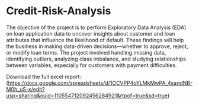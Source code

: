 # Credit-Risk-Analysis
The objective of the project is to perform Exploratory Data Analysis (EDA) on loan application data to uncover insights about customer and loan attributes that influence the likelihood of default. These findings will help the business in making data-driven decisions—whether to approve, reject, or modify loan terms.
The project involved handling missing data, identifying outliers, analyzing class imbalance, and studying relationships between variables, especially for customers with payment difficulties.

Download the full excel report: (https://docs.google.com/spreadsheets/d/1OCVPP4oYLMkMwPA_4sandNB-M0h_uS-x/edit?usp=sharing&ouid=110554712092456284921&rtpof=true&sd=true)
